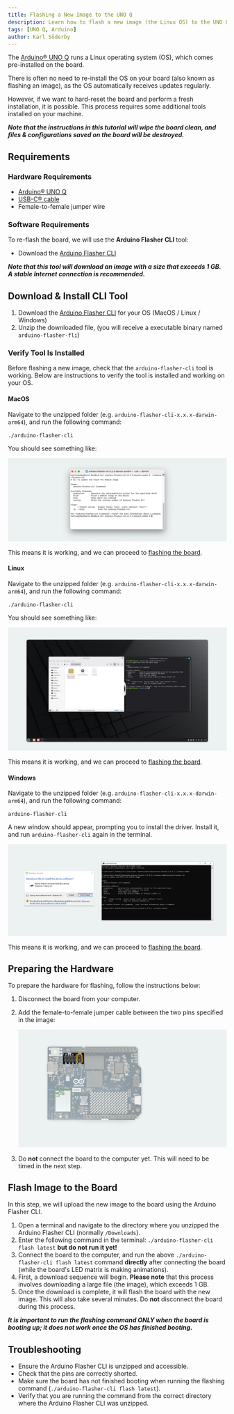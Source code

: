 ```yaml
---
title: Flashing a New Image to the UNO Q
description: Learn how to flash a new image (the Linux OS) to the UNO Q board using the Arduino Flasher CLI.
tags: [UNO Q, Arduino]
author: Karl Söderby
---
```


The [Arduino® UNO Q](https://store.arduino.cc/products/uno-q) runs a Linux operating system (OS), which comes pre-installed on the board.

There is often no need to re-install the OS on your board (also known as flashing an image), as the OS automatically receives updates regularly.

However, if we want to hard-reset the board and perform a fresh installation, it is possible. This process requires some additional tools installed on your machine.

***Note that the instructions in this tutorial will wipe the board clean, and files & configurations saved on the board will be destroyed.***

## Requirements

### Hardware Requirements

- [Arduino® UNO Q](https://store.arduino.cc/products/uno-q)
- [USB-C® cable](https://store.arduino.cc/products/usb-cable2in1-type-c)
- Female-to-female jumper wire

### Software Requirements

To re-flash the board, we will use the **Arduino Flasher CLI** tool:

- Download the [Arduino Flasher CLI](https://www.arduino.cc/en/software/)

***Note that this tool will download an image with a size that exceeds 1 GB. A stable Internet connection is recommended.***

## Download & Install CLI Tool

1. Download the [Arduino Flasher CLI](https://www.arduino.cc/en/software/) for your OS (MacOS / Linux / Windows)
2. Unzip the downloaded file, (you will receive a executable binary named `arduino-flasher-fli`)

### Verify Tool Is Installed

Before flashing a new image, check that the `arduino-flasher-cli` tool is working. Below are instructions to verify the tool is installed and working on your OS.

#### MacOS

Navigate to the unzipped folder (e.g. `arduino-flasher-cli-x.x.x-darwin-arm64`), and run the following command:

```
./arduino-flasher-cli
```

You should see something like:

![Output from testing tool (MacOS)](assets/macos.png)

This means it is working, and we can proceed to [flashing the board](#flash-image-to-the-board).

#### Linux

Navigate to the unzipped folder (e.g. `arduino-flasher-cli-x.x.x-darwin-arm64`), and run the following command:

```
./arduino-flasher-cli
```

You should see something like:

![Output from testing tool (Linux)](assets/linux.png)

This means it is working, and we can proceed to [flashing the board](#flash-image-to-the-board).

#### Windows

Navigate to the unzipped folder (e.g. `arduino-flasher-cli-x.x.x-darwin-arm64`), and run the following command:

```
arduino-flasher-cli
```

A new window should appear, prompting you to install the driver. Install it, and run `arduino-flasher-cli` again in the terminal.

![Output from testing tool (Windows)](assets/windows.png)

This means it is working, and we can proceed to [flashing the board](#flash-image-to-the-board).

## Preparing the Hardware

To prepare the hardware for flashing, follow the instructions below:

1. Disconnect the board from your computer.
2. Add the female-to-female jumper cable between the two pins specified in the image:

    ![Short the two pins](assets/flash-uno-q.png)

3. Do **not** connect the board to the computer yet. This will need to be timed in the next step.

## Flash Image to the Board

In this step, we will upload the new image to the board using the Arduino Flasher CLI.

1. Open a terminal and navigate to the directory where you unzipped the Arduino Flasher CLI (normally `/Downloads`).
2. Enter the following command in the terminal: `./arduino-flasher-cli flash latest` **but do not run it yet!**
3. Connect the board to the computer, and run the above `./arduino-flasher-cli flash latest` command **directly** after connecting the board (while the board's LED matrix is making animations).
4. First, a download sequence will begin. **Please note** that this process involves downloading a large file (the image), which exceeds 1 GB.
5. Once the download is complete, it will flash the board with the new image. This will also take several minutes. Do **not** disconnect the board during this process.

***It is important to run the flashing command ONLY when the board is booting up; it does not work once the OS has finished booting.***


## Troubleshooting

- Ensure the Arduino Flasher CLI is unzipped and accessible.
- Check that the pins are correctly shorted.
- Make sure the board has not finished booting when running the flashing command (`./arduino-flasher-cli flash latest`).
- Verify that you are running the command from the correct directory where the Arduino Flasher CLI was unzipped.